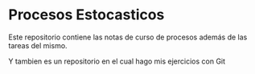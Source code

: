 # Procesos Estocasticos
Este repositorio contiene las notas de curso de procesos además de las tareas del mismo.

Y tambien es un repositorio en el cual hago mis ejercicios con Git